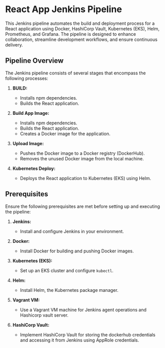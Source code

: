 # React App Jenkins Pipeline

This Jenkins pipeline automates the build and deployment process for a React application using Docker, HashiCorp Vault, Kubernetes (EKS), Helm, Prometheus, and Grafana. The pipeline is designed to enhance collaboration, streamline development workflows, and ensure continuous delivery.

## Pipeline Overview 

The Jenkins pipeline consists of several stages that encompass the following processes:

1. **BUILD:**

   - Installs npm dependencies.
   - Builds the React application.

2. **Build App Image:**

   - Installs npm dependencies.
   - Builds the React application.
   - Creates a Docker image for the application.
   
3. **Upload Image:**

   - Pushes the Docker image to a Docker registry (DockerHub).
   - Removes the unused Docker image from the local machine.
   
4. **Kubernetes Deploy:**

   - Deploys the React application to Kubernetes (EKS) using Helm.
   
## Prerequisites

Ensure the following prerequisites are met before setting up and executing the pipeline:

1. **Jenkins:**

   - Install and configure Jenkins in your environment.

2. **Docker:**

   - Install Docker for building and pushing Docker images.
   
3. **Kubernetes (EKS):**

   - Set up an EKS cluster and configure `kubectl`.
   
4. **Helm:**

   - Install Helm, the Kubernetes package manager.
   
5. **Vagrant VM:**

   - Use a Vagrant VM machine for Jenkins agent operations and Hashicorp vault server.
   
6. **HashiCorp Vault:**

   - Implement HashiCorp Vault for storing the dockerhub credentials and accessing it from Jenkins using AppRole credentials.
 

 
